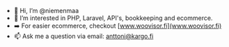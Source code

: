 - 👋 Hi, I’m @niemenmaa
- 👀 I’m interested in PHP, Laravel, API's, bookkeeping and ecommerce.
- ➡️ For easier ecommerce, checkout [www.woovisor.fi](www.woovisor.fi)
- 📫 Ask me a question via email: anttoni@kargo.fi

<!---
niemenmaa/niemenmaa is a ✨ special ✨ repository because its `README.md` (this file) appears on your GitHub profile.
You can click the Preview link to take a look at your changes.
--->

